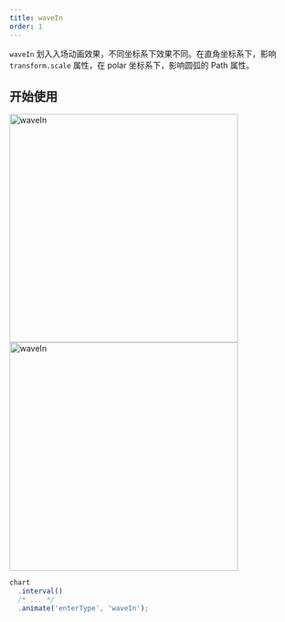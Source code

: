```yaml
---
title: waveIn
order: 1
---
```


`waveIn` 划入入场动画效果，不同坐标系下效果不同。在直角坐标系下，影响 `transform.scale` 属性，在 polar 坐标系下，影响圆弧的 Path 属性。

## 开始使用

<img alt="waveIn" src="https://gw.alipayobjects.com/mdn/rms_f5c722/afts/img/A*z9jjQY-lHcwAAAAAAAAAAABkARQnAQ" width="400" />
<img alt="waveIn" src="https://mdn.alipayobjects.com/antforest/afts/img/A*FXpgRICdrXUAAAAAAAAAAAAADrd2AQ/polar-waveIn.gif" width="400" />

```ts
chart
  .interval()
  /* ... */
  .animate('enterType', 'waveIn');
```
